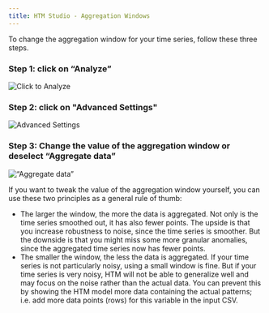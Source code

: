 ```yaml
---
title: HTM Studio - Aggregation Windows
---
```

To change the aggregation window for your time series, follow these three steps.

### Step 1: click on “Analyze”
![Click to Analyze](../images/1-agg-window-analyze.png)

### Step 2: click on "Advanced Settings"
![Advanced Settings](../images/2-agg-window-advanced-settings.png)

### Step 3: Change the value of the aggregation window or deselect “Aggregate data”
![“Aggregate data”](../images/3-agg-window-change-value.png)

If you want to tweak the value of the aggregation window yourself, you can use
these two principles as a general rule of thumb:

 * The larger the window, the more the data is aggregated. Not only is the time
   series smoothed out, it has also fewer points. The upside is that you
   increase robustness to noise, since the time series is smoother. But the
   downside is that you might miss some more granular anomalies, since the
   aggregated time series now has fewer points.
 * The smaller the window, the less the data is aggregated. If your time series
   is not particularly noisy, using a small window is fine. But if your time
   series is very noisy, HTM will not be able to generalize well and may focus
   on the noise rather than the actual data. You can prevent this by showing the
   HTM model more data containing the actual patterns; i.e. add more data points
   (rows) for this variable in the input CSV.
